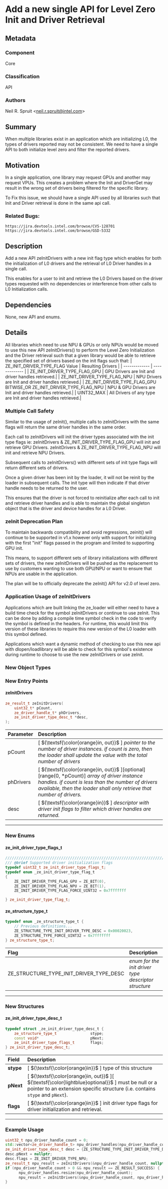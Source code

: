 # Add a new single API for Level Zero Init and Driver Retrieval

## Metadata

### Component

Core

### Classification

API

### Authors

Neil R. Spruit \<neil.r.spruit@intel.com\>

## Summary

When multiple libraries exist in an application which are initializing L0, the types of drivers reported may not be consistent. We need to have a single API to both initialize level zero and filter the reported drivers.

## Motivation

In a single application, one library may request GPUs and another may request VPUs. This creates a problem where the Init and DriverGet may result in the wrong set of drivers being filtered for the specific library.

To Fix this issue, we should have a single API used by all libraries such that Init and Driver retrieval is done in the same api call.

### Related Bugs:
    https://jira.devtools.intel.com/browse/CVS-128701
    https://jira.devtools.intel.com/browse/GSD-5332

## Description

Add a new API zeInitDrivers with a new init flag type which enables for both the initialization of L0 drivers and the retrieval of L0 Driver handles in a single call.

This enables for a user to init and retrieve the L0 Drivers based on the driver types requested with no dependencies or interference from other calls to L0 Initialization calls.

## Dependencies

None, new API and enums.

## Details

All libraries which need to use NPU & GPUs or only NPUs would be moved to use this new API zeInitDrivers() to perform the Level Zero Initialization and the Driver retrieval such that a given library would be able to retrieve the specified set of drivers based on the init flags such that:
| ZE_INIT_DRIVER_TYPE_FLAG Value  | Resulting Drivers |
| ------------- | ------------- |
| ZE_INIT_DRIVER_TYPE_FLAG_GPU | GPU Drivers are Init and driver handles retrieved.|
| ZE_INIT_DRIVER_TYPE_FLAG_NPU | NPU Drivers are Init and driver handles retrieved.|
| ZE_INIT_DRIVER_TYPE_FLAG_GPU BITWISE_OR ZE_INIT_DRIVER_TYPE_FLAG_NPU   | NPU & GPU Drivers are Init and driver handles retrieved.|
| UINT32_MAX  | All Drivers of any type are Init and driver handles retrieved.|

### Multiple Call Safety
Similar to the usage of zeInit(), multiple calls to zeInitDrivers with the same flags will return the same driver handles in the same order.

Each call to zeInitDrivers will init the driver types associated with the init type flags ie:
zeInitDrivers & ZE_INIT_DRIVER_TYPE_FLAG_GPU will init and retrieve GPU Drivers.
zeInitDrivers & ZE_INIT_DRIVER_TYPE_FLAG_NPU will init and retrieve NPU Drivers.

Subsequent calls to zeInitDrivers() with different sets of init type flags will return different sets of drivers.

Once a given driver has been init by the loader, it will not be reinit by the loader in subsequent calls. The init type will then indicate if that driver handle needs to be returned to the user.

This ensures that the driver is not forced to reinitialize after each call to init and retrieve driver handles and is able to maintain the global singleton object that is the driver and device handles for a L0 Driver.

### zeInit Deprecation Plan
To maintain backwards compatibility and avoid regressions, zeinit() will continue to be supported in v1.x however only with support for initializing with the first "init" flags passed in the program and limited to supporting GPU init.

This means, to support different sets of library initializations with different sets of drivers, the new zeInitDrivers will be pushed as the replacement to use by customers wanting to use both GPU/NPU or want to ensure that NPUs are usable in the application.

The plan will be to officially deprecate the zeInit() API for v2.0 of level zero.

### Application Usage of zeInitDrivers
Applications which are built linking the ze_loader will either need to have a build time check for the symbol zeInitDrivers or continue to use zeInit. This can be done by adding a compile time symbol check in the code to verify the symbol is defined in the headers. For runtime, this would limit this version of these libraries to require this new version of the L0 loader with this symbol defined.

Applications which want a dynamic method of checking to use this new api with dlopen/loadlibrary will be able to check for this symbol's existence during runtime to choose to use the new zeInitDrivers or use zeInit.

### New Object Types

### New Entry Points

#### zeInitDrivers

```cpp
ze_result_t zeInitDrivers(
    uint32_t* pCount,
    ze_driver_handle_t* phDrivers,
    ze_init_driver_type_desc_t *desc,
);
```

| Parameter   | Description |
| :---------- | :----------------------------------------                                 |
| pCount | \[ ${\textsf{\color{orange}in, out}}$ \] *pointer to the number of driver instances. if count is zero, then the loader shall update the value with the total number of drivers* |
| phDrivers | \[ ${\textsf{\color{orange}in, out}}$ \][optional][range(0, *pCount)] *array of driver instance handles. if count is less than the number of drivers available, then the loader shall only retrieve that number of drivers.* |
| desc | \[ ${\textsf{\color{orange}in}}$ \] *descriptor with driver init flags to filter which driver handles are returned.* |

---

### New Enums

#### ze_init_driver_type_flags_t

```cpp
///////////////////////////////////////////////////////////////////////////////
/// @brief Supported driver initialization flags
typedef uint32_t ze_init_driver_type_flags_t;
typedef enum _ze_init_driver_type_flag_t
{
    ZE_INIT_DRIVER_TYPE_FLAG_GPU = ZE_BIT(0),                                     ///< initialize & retrieve GPU drivers
    ZE_INIT_DRIVER_TYPE_FLAG_NPU = ZE_BIT(1),                                     ///< initialize & retrieve NPU drivers
    ZE_INIT_DRIVER_TYPE_FLAG_FORCE_UINT32 = 0x7fffffff

} ze_init_driver_type_flag_t;
```

#### ze_structure_type_t

```cpp
typedef enum _ze_structure_type_t {
    // Previous definitions...
    ZE_STRUCTURE_TYPE_INIT_DRIVER_TYPE_DESC = 0x00020023,
    ZE_STRUCTURE_TYPE_FORCE_UINT32 = 0x7fffffff
} ze_structure_type_t;
```
| Flag                                                                    | Description                                                  |
| :--------------------------------------                                 | :------------------------                                    |
| ZE_STRUCTURE_TYPE_INIT_DRIVER_TYPE_DESC                                 | *enum for the init driver type descriptor structure*         |

---

### New Structures

#### ze_init_driver_type_desc_t

```cpp
typedef struct _ze_init_driver_type_desc_t {
    ze_structure_type_t               stype;
    const void*                       pNext;
    ze_init_driver_type_flags_t       flags;
} ze_init_driver_type_desc_t;
```

| Field       | Description                                                         |
| :---------- | :----------------------------------------                           |
| **stype**   | \[ ${\textsf{\color{orange}in}}$ \] type of this structure          |
| **pNext**   | \[ ${\textsf{\color{orange}in, out}}$ \]\[ ${\textsf{\color{lightblue}optional}}$ \] must be null or a pointer to an extension specific structure (i.e. contains `stype` and `pNext`). |
| **flags**   | \[ ${\textsf{\color{orange}in}}$ \] init driver type flags for driver initialization and retrieval. |

---

### Example Usage

```cpp
uint32_t npu_driver_handle_count = 0;
std::vector<ze_driver_handle_t> npu_driver_handles(npu_driver_handle_count);
ze_init_driver_type_desc_t desc = {ZE_STRUCTURE_TYPE_INIT_DRIVER_TYPE_DESC};
desc.pNext = nullptr;
desc.flags = ZE_INIT_DRIVER_TYPE_NPU;
ze_result_t npu_result = zeInitDrivers(&npu_driver_handle_count, nullptr, &desc);
if (npu_driver_handle_count > 0 && npu_result == ZE_RESULT_SUCCESS) {
      npu_driver_handles.resize(npu_driver_handle_count);
      npu_result = zeInitDrivers(&npu_driver_handle_count, npu_driver_handles.data(), &desc);
}
```
